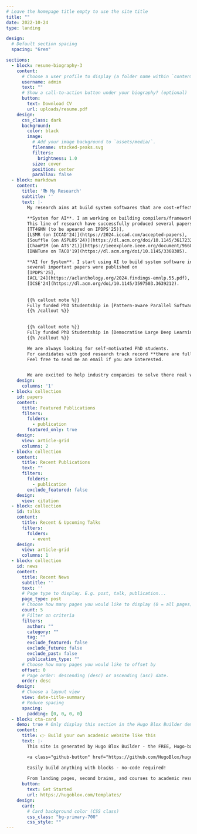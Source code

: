 ```yaml
---
# Leave the homepage title empty to use the site title
title: ""
date: 2022-10-24
type: landing

design:
  # Default section spacing
  spacing: "6rem"

sections:
  - block: resume-biography-3
    content:
      # Choose a user profile to display (a folder name within `content/authors/`)
      username: admin
      text: ""
      # Show a call-to-action button under your biography? (optional)
      button:
        text: Download CV
        url: uploads/resume.pdf
    design:
      css_class: dark
      background:
        color: black
        image:
          # Add your image background to `assets/media/`.
          filename: stacked-peaks.svg
          filters:
            brightness: 1.0
          size: cover
          position: center
          parallax: false
  - block: markdown
    content:
      title: '📚 My Research'
      subtitle: ''
      text: |-
        My research aims at build system softwares that are cost-effective and easy to use.
        
        **System for AI**. I am working on building compilers/frameworks to improve the performance of AI applications.
        This line of research have successfully produced several papers on top level computer science conferences, including
        [TT4GNN (to be apeared on IPDPS'25)], 
        [LSMR (on ICCAD'24)](https://2024.iccad.com/accepted-papers),
        [Souffle (on ASPLOS'24)](https://dl.acm.org/doi/10.1145/3617232.3624858), 
        [ChaoPIM (on ATS'21)](https://ieeexplore.ieee.org/document/9668221) and
        [DNNTune on TACO'19](https://dl.acm.org/doi/10.1145/3368305).

        **AI for System**. I start using AI to build system software in a cost-effective way from 2023.
        several important papers were published on 
        [IPDPS'25], 
        [ACL'24](https://aclanthology.org/2024.findings-emnlp.55.pdf), 
        [ICSE'24](https://dl.acm.org/doi/10.1145/3597503.3639212).
        
        
        {{% callout note %}}
        Fully funded PhD Studentship in [Pattern-aware Parallel Software Development](https://phd.leeds.ac.uk/project/2156-high-level-pattern-aware-parallel-software-development). Apply before 31st January 2025.
        {{% /callout %}}

        
        {{% callout note %}}
        Fully funded PhD Studentship in [Democratise Large Deep Learning Models](https://phd.leeds.ac.uk/project/2008-democratise-large-deep-learning-models)
        {{% /callout %}}

        We are always looking for self-motivated PhD students. 
        For candidates with good research track record **there are full PhD scholarship**.
        Feel free to send me an email if you are interested.


        We are excited to help industry companies to solve there real world problems. Please reach out to collaborate 😃
    design:
      columns: '1'
  - block: collection
    id: papers
    content:
      title: Featured Publications
      filters:
        folders:
          - publication
        featured_only: true
    design:
      view: article-grid
      columns: 2
  - block: collection
    content:
      title: Recent Publications
      text: ""
      filters:
        folders:
          - publication
        exclude_featured: false
    design:
      view: citation
  - block: collection
    id: talks
    content:
      title: Recent & Upcoming Talks
      filters:
        folders:
          - event
    design:
      view: article-grid
      columns: 1
  - block: collection
    id: news
    content:
      title: Recent News
      subtitle: ''
      text: ''
      # Page type to display. E.g. post, talk, publication...
      page_type: post
      # Choose how many pages you would like to display (0 = all pages)
      count: 5
      # Filter on criteria
      filters:
        author: ""
        category: ""
        tag: ""
        exclude_featured: false
        exclude_future: false
        exclude_past: false
        publication_type: ""
      # Choose how many pages you would like to offset by
      offset: 0
      # Page order: descending (desc) or ascending (asc) date.
      order: desc
    design:
      # Choose a layout view
      view: date-title-summary
      # Reduce spacing
      spacing:
        padding: [0, 0, 0, 0]
  - block: cta-card
    demo: true # Only display this section in the Hugo Blox Builder demo site
    content:
      title: 👉 Build your own academic website like this
      text: |-
        This site is generated by Hugo Blox Builder - the FREE, Hugo-based open source website builder trusted by 250,000+ academics like you.

        <a class="github-button" href="https://github.com/HugoBlox/hugo-blox-builder" data-color-scheme="no-preference: light; light: light; dark: dark;" data-icon="octicon-star" data-size="large" data-show-count="true" aria-label="Star HugoBlox/hugo-blox-builder on GitHub">Star</a>

        Easily build anything with blocks - no-code required!
        
        From landing pages, second brains, and courses to academic resumés, conferences, and tech blogs.
      button:
        text: Get Started
        url: https://hugoblox.com/templates/
    design:
      card:
        # Card background color (CSS class)
        css_class: "bg-primary-700"
        css_style: ""
---
```

